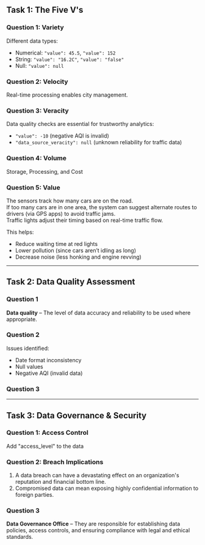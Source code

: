## Task 1: The Five V's

### Question 1: Variety  
Different data types:  
- Numerical: `"value": 45.5`, `"value": 152`  
- String: `"value": "16.2C"`, `"value": "false"`  
- Null: `"value": null`  

### Question 2: Velocity  
Real-time processing enables city management.

### Question 3: Veracity  
Data quality checks are essential for trustworthy analytics:  
- `"value": -10` (negative AQI is invalid)  
- `"data_source_veracity": null` (unknown reliability for traffic data)

### Question 4: Volume  
Storage, Processing, and Cost

### Question 5: Value  
The sensors track how many cars are on the road.  
If too many cars are in one area, the system can suggest alternate routes to drivers (via GPS apps) to avoid traffic jams.  
Traffic lights adjust their timing based on real-time traffic flow.

This helps:
- Reduce waiting time at red lights
- Lower pollution (since cars aren’t idling as long)
- Decrease noise (less honking and engine revving)

---

## Task 2: Data Quality Assessment

### Question 1  
**Data quality** – The level of data accuracy and reliability to be used where appropriate.

### Question 2  
Issues identified:
- Date format inconsistency  
- Null values  
- Negative AQI (invalid data)

### Question 3

---

## Task 3: Data Governance & Security

### Question 1: Access Control  
Add "access_level" to the data

### Question 2: Breach Implications  
1. A data breach can have a devastating effect on an organization's reputation and financial bottom line.  
2. Compromised data can mean exposing highly confidential information to foreign parties.

### Question 3  
**Data Governance Office** – They are responsible for establishing data policies, access controls, and ensuring compliance with legal and ethical standards.
